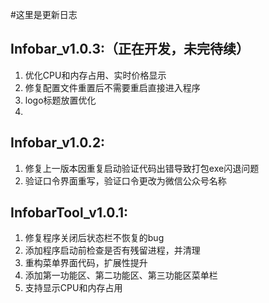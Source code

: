 #这里是更新日志
## Infobar_v1.0.3:（正在开发，未完待续）
1. 优化CPU和内存占用、实时价格显示
2. 修复配置文件重置后不需要重启直接进入程序
3. logo标题放置优化
4. 

## Infobar_v1.0.2:
1. 修复上一版本因重复启动验证代码出错导致打包exe闪退问题
2. 验证口令界面重写，验证口令更改为微信公众号名称


## InfobarTool_v1.0.1:
1. 修复程序关闭后状态栏不恢复的bug
2. 添加程序启动前检查是否有残留进程，并清理  
3. 重构菜单界面代码，扩展性提升 
4. 添加第一功能区、第二功能区、第三功能区菜单栏
5. 支持显示CPU和内存占用
